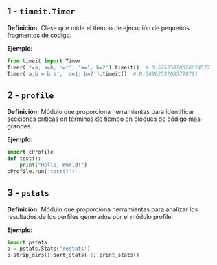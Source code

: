 ## 1 - `timeit.Timer`

**Definición:** Clase que mide el tiempo de ejecución de pequeños fragmentos de código.

**Ejemplo:**

```python
from timeit import Timer
Timer('t=a; a=b; b=t', 'a=1; b=2').timeit()  # 0.57535828626024577
Timer('a,b = b,a', 'a=1; b=2').timeit()  # 0.54962537085770791
```

## 2 - `profile`

**Definición:** Módulo que proporciona herramientas para identificar secciones críticas en términos de tiempo en bloques de código más grandes.

**Ejemplo:**

```python
import cProfile
def test():
    print("Hello, World!")
cProfile.run('test()')
```

## 3 - `pstats`

**Definición:** Módulo que proporciona herramientas para analizar los resultados de los perfiles generados por el módulo profile.

**Ejemplo:**

```python
import pstats
p = pstats.Stats('restats')
p.strip_dirs().sort_stats(-1).print_stats()
```
